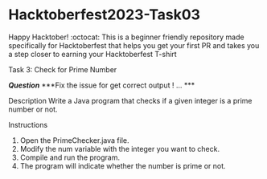 # Hacktoberfest2023-Task03
Happy Hacktober! :octocat: This is a beginner friendly repository made specifically for Hacktoberfest that helps you get your first PR and takes you a step closer to earning your Hacktoberfest T-shirt 

Task 3: Check for Prime Number

***Question***
***Fix the issue for get correct output ! ... ***

Description
Write a Java program that checks if a given integer is a prime number or not.

Instructions
1. Open the PrimeChecker.java file.
2. Modify the num variable with the integer you want to check.
3. Compile and run the program.
4. The program will indicate whether the number is prime or not.